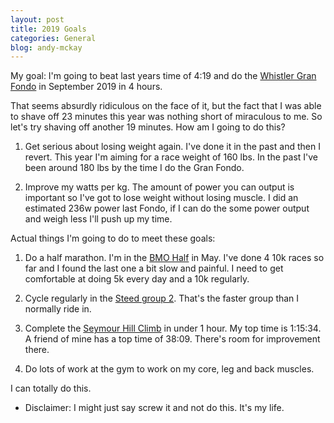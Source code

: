 ```yaml
---
layout: post
title: 2019 Goals
categories: General
blog: andy-mckay
---
```


My goal: I'm going to beat last years time of 4:19 and do the [Whistler Gran Fondo](https://www.rbcgranfondo.com/whistler/) in September 2019 in 4 hours.

That seems absurdly ridiculous on the face of it, but the fact that I was able to shave off 23 minutes this year was nothing short of miraculous to me. So let's try shaving off another 19 minutes. How am I going to do this?

1. Get serious about losing weight again. I've done it in the past and then I revert. This year I'm aiming for a race weight of 160 lbs. In the past I've been around 180 lbs by the time I do the Gran Fondo. 

2. Improve my watts per kg. The amount of power you can output is important so I've got to lose weight without losing muscle. I did an estimated 236w power last Fondo, if I can do the some power output and weigh less I'll push up my time.

Actual things I'm going to do to meet these goals:

1. Do a half marathon. I'm in the [BMO Half](https://bmovanmarathon.ca/) in May. I've done 4 10k races so far and I found the last one a bit slow and painful. I need to get comfortable at doing 5k every day and a 10k regularly.

2. Cycle regularly in the [Steed group 2](https://steedcycles.com/ride-clubs/). That's the faster group than I normally ride in.

3. Complete the [Seymour Hill Climb](https://www.strava.com/segments/612178?filter=current_year) in under 1 hour. My top time is 1:15:34. A friend of mine has a top time of 38:09. There's room for improvement there.

4. Do lots of work at the gym to work on my core, leg and back muscles.

I can totally do this.

* Disclaimer: I might just say screw it and not do this. It's my life.